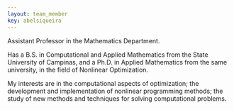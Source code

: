 ```yaml
---
layout: team_member
key: abelsiqueira
---
```


Assistant Professor in the Mathematics Department.

Has a B.S. in Computational and Applied Mathematics from the State University of
Campinas, and a Ph.D. in Applied Mathematics from the same university, in the
field of Nonlinear Optimization.

My interests are in the computational aspects of optimization; the development and
implementation of nonlinear programming methods; the study of new methods and
techniques for solving computational problems.
